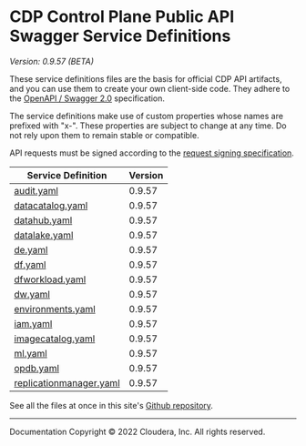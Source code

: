 # CDP Control Plane Public API Swagger Service Definitions

*Version: 0.9.57 (BETA)*

These service definitions files are the basis for official CDP API artifacts,
and you can use them to create your own client-side code. They adhere to the
[OpenAPI / Swagger 2.0](https://swagger.io/specification/v2/) specification.

The service definitions make use of custom properties whose names are prefixed
with "x-". These properties are subject to change at any time. Do not rely upon
them to remain stable or compatible.

API requests must be signed according to the
[request signing specification](request_signing.md).

| Service Definition | Version |
| --- | --- |
| [audit.yaml](./audit.yaml) | 0.9.57 |
| [datacatalog.yaml](./datacatalog.yaml) | 0.9.57 |
| [datahub.yaml](./datahub.yaml) | 0.9.57 |
| [datalake.yaml](./datalake.yaml) | 0.9.57 |
| [de.yaml](./de.yaml) | 0.9.57 |
| [df.yaml](./df.yaml) | 0.9.57 |
| [dfworkload.yaml](./dfworkload.yaml) | 0.9.57 |
| [dw.yaml](./dw.yaml) | 0.9.57 |
| [environments.yaml](./environments.yaml) | 0.9.57 |
| [iam.yaml](./iam.yaml) | 0.9.57 |
| [imagecatalog.yaml](./imagecatalog.yaml) | 0.9.57 |
| [ml.yaml](./ml.yaml) | 0.9.57 |
| [opdb.yaml](./opdb.yaml) | 0.9.57 |
| [replicationmanager.yaml](./replicationmanager.yaml) | 0.9.57 |

See all the files at once in this site's
[Github repository](https://github.com/cloudera/cdp-dev-docs/tree/master/api-docs/swagger).

----

Documentation Copyright © 2022 Cloudera, Inc. All rights reserved.

